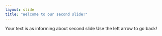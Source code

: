 ```yaml
---
layout: slide
title: "Welcome to our second slide!"
---
```

Your text is as informing about second slide
Use the left arrow to go back!
